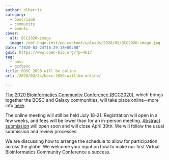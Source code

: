 ```yaml
---
author: nlharris
category:
  - bosc/ismb
  - community
  - events
cover:
  alt: BCC2020-image
  image: /obf-hugo-test/wp-content/uploads/2020/02/BCC2020-image.jpg
date: "2020-03-24T16:29:18+00:00"
guid: https://www.open-bio.org/?p=4617
tag:
  - bosc
  - gccbosc
title: BOSC 2020 will be online
url: /2020/03/24/bosc-2020-will-be-online/

---
```

[The 2020 Bioinformatics Community Conference (BCC2020)](https://bcc2020.github.io/), which brings together the BOSC and Galaxy communities, will take place online--more info [here](https://bcc2020.github.io/blog/going-virtual).

The online meeting will still be held July 18-21. Registration will open in a few weeks, and fees will be lower than for an in-person meeting. [Abstract submission](/obf-hugo-test/events/bosc/submit/) will open soon and will close April 30th. We will follow the usual submission and review processes.

We are discussing how to arrange the schedule to allow for participation across the globe. We welcome your input on how to make our first Virtual Bioinformatics Community Conference a success.
